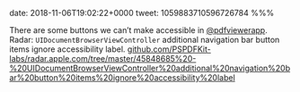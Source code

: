 date: 2018-11-06T19:02:22+0000
tweet: 1059883710596726784
%%%

There are some buttons we can’t make accessible in [@pdfviewerapp](https://twitter.com/pdfviewerapp). Radar: `UIDocumentBrowserViewController` additional navigation bar button items ignore accessibility label. [github.com/PSPDFKit-labs/radar.apple.com/tree/master/45848685%20-%20UIDocumentBrowserViewController%20additional%20navigation%20bar%20button%20items%20ignore%20accessibility%20label](https://github.com/PSPDFKit-labs/radar.apple.com/tree/master/45848685%20-%20UIDocumentBrowserViewController%20additional%20navigation%20bar%20button%20items%20ignore%20accessibility%20label)
